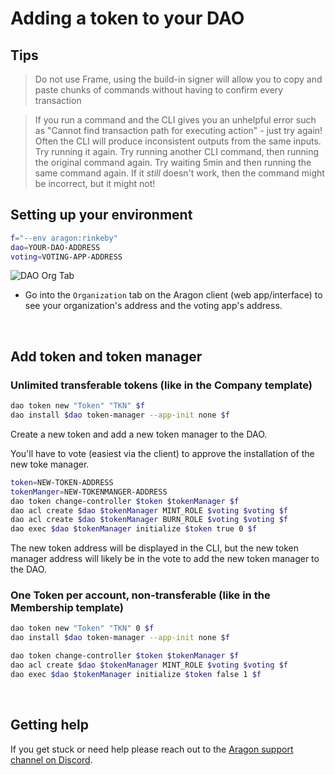 # Adding a token to your DAO

## Tips

> Do not use Frame, using the build-in signer will allow you to copy and paste chunks of commands without having to confirm every transaction

> If you run a command and the CLI gives you an unhelpful error such as "Cannot find transaction path for executing action" - just try again! Often the CLI will produce inconsistent outputs from the same inputs. Try running it again. Try running another CLI command, then running the original command again. Try waiting 5min and then running the same command again. If it *still* doesn't work, then the command might be incorrect, but it might not!

## Setting up your environment

```bash
f="--env aragon:rinkeby"
dao=YOUR-DAO-ADDRESS
voting=VOTING-APP-ADDRESS
```

![DAO Org Tab](https://imgur.com/441048b6-4e90-4f15-8164-ddf7737d00a5)

- Go into the `Organization` tab on the Aragon client (web app/interface) to see your organization's address and the voting app's address.

<br>

## Add token and token manager

### Unlimited transferable tokens (like in the Company template)

```bash
dao token new "Token" "TKN" $f
dao install $dao token-manager --app-init none $f
```

Create a new token and add a new token manager to the DAO.

You'll have to vote (easiest via the client) to approve the installation of the new toke manager.

```bash
token=NEW-TOKEN-ADDRESS
tokenManger=NEW-TOKENMANGER-ADDRESS
dao token change-controller $token $tokenManager $f
dao acl create $dao $tokenManager MINT_ROLE $voting $voting $f
dao acl create $dao $tokenManager BURN_ROLE $voting $voting $f
dao exec $dao $tokenManager initialize $token true 0 $f
```

The new token address will be displayed in the CLI, but the new token manager address will likely be in the vote to add the new token manager to the DAO.

### One Token per account, non-transferable (like in the Membership template)

```bash
dao token new "Token" "TKN" 0 $f
dao install $dao token-manager --app-init none $f

dao token change-controller $token $tokenManager $f
dao acl create $dao $tokenManager MINT_ROLE $voting $voting $f
dao exec $dao $tokenManager initialize $token false 1 $f
```

<br>

## Getting help

If you get stuck or need help please reach out to the [Aragon support channel on Discord](https://discord.gg/NT5fNRp). 
